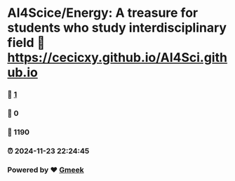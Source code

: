 # AI4Scice/Energy: A treasure for students who study interdisciplinary field :link: https://cecicxy.github.io/AI4Sci.github.io 
### :page_facing_up: [1](https://cecicxy.github.io/AI4Sci.github.io/tag.html) 
### :speech_balloon: 0 
### :hibiscus: 1190 
### :alarm_clock: 2024-11-23 22:24:45 
### Powered by :heart: [Gmeek](https://github.com/Meekdai/Gmeek)
